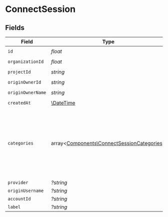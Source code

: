 # ConnectSession


## Fields

| Field                                                                                             | Type                                                                                              | Required                                                                                          | Description                                                                                       | Example                                                                                           |
| ------------------------------------------------------------------------------------------------- | ------------------------------------------------------------------------------------------------- | ------------------------------------------------------------------------------------------------- | ------------------------------------------------------------------------------------------------- | ------------------------------------------------------------------------------------------------- |
| `id`                                                                                              | *float*                                                                                           | :heavy_check_mark:                                                                                | N/A                                                                                               |                                                                                                   |
| `organizationId`                                                                                  | *float*                                                                                           | :heavy_check_mark:                                                                                | N/A                                                                                               |                                                                                                   |
| `projectId`                                                                                       | *string*                                                                                          | :heavy_check_mark:                                                                                | N/A                                                                                               |                                                                                                   |
| `originOwnerId`                                                                                   | *string*                                                                                          | :heavy_check_mark:                                                                                | N/A                                                                                               |                                                                                                   |
| `originOwnerName`                                                                                 | *string*                                                                                          | :heavy_check_mark:                                                                                | N/A                                                                                               |                                                                                                   |
| `createdAt`                                                                                       | [\DateTime](https://www.php.net/manual/en/class.datetime.php)                                     | :heavy_check_mark:                                                                                | N/A                                                                                               |                                                                                                   |
| `categories`                                                                                      | array<[Components\ConnectSessionCategories](../../Models/Components/ConnectSessionCategories.md)> | :heavy_minus_sign:                                                                                | N/A                                                                                               | [<br/>"ats",<br/>"hris",<br/>"hrisLegacy",<br/>"crm",<br/>"iam",<br/>"marketing",<br/>"lms",<br/>"stackOne",<br/>"fileStorage"<br/>] |
| `provider`                                                                                        | *?string*                                                                                         | :heavy_minus_sign:                                                                                | N/A                                                                                               |                                                                                                   |
| `originUsername`                                                                                  | *?string*                                                                                         | :heavy_minus_sign:                                                                                | N/A                                                                                               |                                                                                                   |
| `accountId`                                                                                       | *?string*                                                                                         | :heavy_minus_sign:                                                                                | N/A                                                                                               |                                                                                                   |
| `label`                                                                                           | *?string*                                                                                         | :heavy_minus_sign:                                                                                | N/A                                                                                               |                                                                                                   |